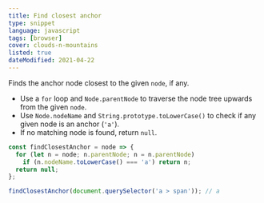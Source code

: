 ```yaml
---
title: Find closest anchor
type: snippet
language: javascript
tags: [browser]
cover: clouds-n-mountains
listed: true
dateModified: 2021-04-22
---
```


Finds the anchor node closest to the given `node`, if any.

- Use a `for` loop and `Node.parentNode` to traverse the node tree upwards from the given `node`.
- Use `Node.nodeName` and `String.prototype.toLowerCase()` to check if any given node is an anchor (`'a'`).
- If no matching node is found, return `null`.

```js
const findClosestAnchor = node => {
  for (let n = node; n.parentNode; n = n.parentNode)
    if (n.nodeName.toLowerCase() === 'a') return n;
  return null;
};

findClosestAnchor(document.querySelector('a > span')); // a
```
